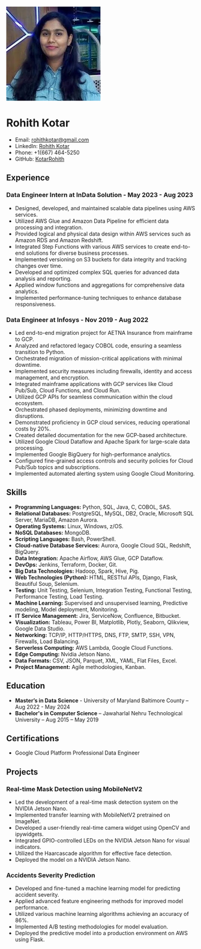 ![DikshithaPic](https://github.com/DATA-690-FALL-2021/data690_Dikshitha/blob/main/assignment_01/Dikshitha_Pic.jpg)
# Rohith Kotar
- Email: rohithkotar@gmail.com
- LinkedIn: [Rohith Kotar](https://www.linkedin.com/in/rohith-kotar/)
- Phone: +1(667) 464-5250
- GitHub: [KotarRohith](https://github.com/KotarRohith)

## Experience

### Data Engineer Intern at InData Solution - May 2023 - Aug 2023

- Designed, developed, and maintained scalable data pipelines using AWS services.
- Utilized AWS Glue and Amazon Data Pipeline for efficient data processing and integration.
- Provided logical and physical data design within AWS services such as Amazon RDS and Amazon Redshift.
- Integrated Step Functions with various AWS services to create end-to-end solutions for diverse business processes.
- Implemented versioning on S3 buckets for data integrity and tracking changes over time.
- Developed and optimized complex SQL queries for advanced data analysis and reporting.
- Applied window functions and aggregations for comprehensive data analytics.
- Implemented performance-tuning techniques to enhance database responsiveness.

### Data Engineer at Infosys - Nov 2019 - Aug 2022

- Led end-to-end migration project for AETNA Insurance from mainframe to GCP.
- Analyzed and refactored legacy COBOL code, ensuring a seamless transition to Python.
- Orchestrated migration of mission-critical applications with minimal downtime.
- Implemented security measures including firewalls, identity and access management, and encryption.
- Integrated mainframe applications with GCP services like Cloud Pub/Sub, Cloud Functions, and Cloud Run.
- Utilized GCP APIs for seamless communication within the cloud ecosystem.
- Orchestrated phased deployments, minimizing downtime and disruptions.
- Demonstrated proficiency in GCP cloud services, reducing operational costs by 20%.
- Created detailed documentation for the new GCP-based architecture.
- Utilized Google Cloud Dataflow and Apache Spark for large-scale data processing.
- Implemented Google BigQuery for high-performance analytics.
- Configured fine-grained access controls and security policies for Cloud Pub/Sub topics and subscriptions.
- Implemented automated alerting system using Google Cloud Monitoring.

## Skills

- **Programming Languages:** Python, SQL, Java, C, COBOL, SAS.
- **Relational Databases:** PostgreSQL, MySQL, DB2, Oracle, Microsoft SQL Server, MariaDB, Amazon Aurora.
- **Operating Systems:** Linux, Windows, z/OS.
- **NoSQL Databases:** MongoDB.
- **Scripting Languages:** Bash, PowerShell.
- **Cloud-native Database Services:** Aurora, Google Cloud SQL, Redshift, BigQuery.
- **Data Integration:** Apache Airflow, AWS Glue, GCP Dataflow.
- **DevOps:** Jenkins, Terraform, Docker, Git.
- **Big Data Technologies:** Hadoop, Spark, Hive, Pig.
- **Web Technologies (Python):** HTML, RESTful APIs, Django, Flask, Beautiful Soup, Selenium.
- **Testing:** Unit Testing, Selenium, Integration Testing, Functional Testing, Performance Testing, Load Testing.
- **Machine Learning:** Supervised and unsupervised learning, Predictive modeling, Model deployment, Monitoring.
- **IT Service Management:** Jira, ServiceNow, Confluence, Bitbucket.
- **Visualization:** Tableau, Power BI, Matplotlib, Plotly, Seaborn, Qlikview, Google Data Studio.
- **Networking:** TCP/IP, HTTP/HTTPS, DNS, FTP, SMTP, SSH, VPN, Firewalls, Load Balancing.
- **Serverless Computing:** AWS Lambda, Google Cloud Functions.
- **Edge Computing:** Nvidia Jetson Nano.
- **Data Formats:** CSV, JSON, Parquet, XML, YAML, Flat Files, Excel.
- **Project Management:** Agile methodologies, Kanban.

## Education

- **Master’s in Data Science** - University of Maryland Baltimore County – Aug 2022 - May 2024
- **Bachelor's in Computer Science** – Jawaharlal Nehru Technological University – Aug 2015 – May 2019

## Certifications

- Google Cloud Platform Professional Data Engineer

## Projects

### Real-time Mask Detection using MobileNetV2

- Led the development of a real-time mask detection system on the NVIDIA Jetson Nano.
- Implemented transfer learning with MobileNetV2 pretrained on ImageNet.
- Developed a user-friendly real-time camera widget using OpenCV and ipywidgets.
- Integrated GPIO-controlled LEDs on the NVIDIA Jetson Nano for visual indicators.
- Utilized the Haarcascade algorithm for effective face detection.
- Deployed the model on a NVIDIA Jetson Nano.

### Accidents Severity Prediction

- Developed and fine-tuned a machine learning model for predicting accident severity.
- Applied advanced feature engineering methods for improved model performance.
- Utilized various machine learning algorithms achieving an accuracy of 86%.
- Implemented A/B testing methodologies for model evaluation.
- Deployed the predictive model into a production environment on AWS using Flask.

